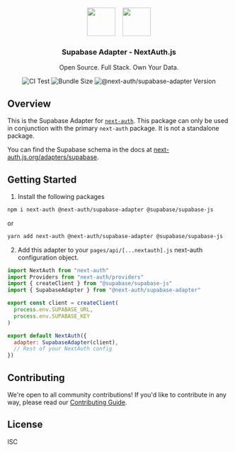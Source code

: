 <p align="center">
   <br/>
   <a href="https://next-auth.js.org" target="_blank"><img height="64px" src="https://next-auth.js.org/img/logo/logo-sm.png" /></a>&nbsp;&nbsp;&nbsp;&nbsp;<img height="64px" src="https://raw.githubusercontent.com/nextauthjs/adapters/main/packages/supabase/logo.svg" />
   <h3 align="center"><b>Supabase Adapter</b> - NextAuth.js</h3>
   <p align="center">
   Open Source. Full Stack. Own Your Data.
   </p>
   <p align="center" style="align: center;">
      <img src="https://github.com/nextauthjs/adapters/actions/workflows/release.yml/badge.svg" alt="CI Test" />
      <img src="https://img.shields.io/bundlephobia/minzip/@next-auth/supabase-adapter" alt="Bundle Size"/>
      <img src="https://img.shields.io/npm/v/@next-auth/supabase-adapter" alt="@next-auth/supabase-adapter Version" />
   </p>
</p>

## Overview

This is the Supabase Adapter for [`next-auth`](https://next-auth.js.org). This package can only be used in conjunction with the primary `next-auth` package. It is not a standalone package.

You can find the Supabase schema in the docs at [next-auth.js.org/adapters/supabase](https://next-auth.js.org/adapters/supabase).

## Getting Started

1. Install the following packages

```sh
npm i next-auth @next-auth/supabase-adapter @supabase/supabase-js
```

or

```sh
yarn add next-auth @next-auth/supabase-adapter @supabase/supabase-js
```

2. Add this adapter to your `pages/api/[...nextauth].js` next-auth configuration object.

```js
import NextAuth from "next-auth"
import Providers from "next-auth/providers"
import { createClient } from "@supabase/supabase-js"
import { SupabaseAdapter } from "@next-auth/supabase-adapter"

export const client = createClient(
  process.env.SUPABASE_URL,
  process.env.SUPABASE_KEY
)

export default NextAuth({
  adapter: SupabaseAdapter(client),
  // Rest of your NextAuth config
})
```

## Contributing

We're open to all community contributions! If you'd like to contribute in any way, please read our [Contributing Guide](https://github.com/nextauthjs/adapters/blob/main/CONTRIBUTING.md).

## License

ISC
